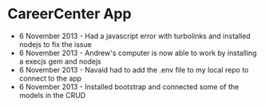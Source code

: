 CareerCenter App
=================
* 6 November 2013 - Had a javascript error with turbolinks and installed nodejs to fix the issue
* 6 November 2013 - Andrew's computer is now able to work by installing a execjs gem and nodejs
* 6 November 2013 - Navaid had to add the .env file to my local repo to connect to the app
* 6 November 2013 - Installed bootstrap and connected some of the models in the CRUD 